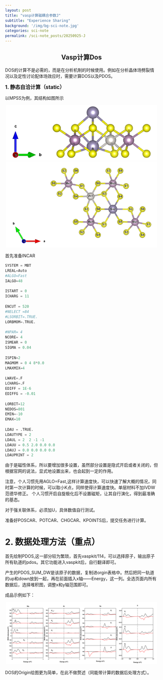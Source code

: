 ```yaml
---
layout: post
title: "vasp计算磁耦合参数J"
subtitle: "Experience Sharing"
background: '/img/bg-sci-note.jpg'
categories: sci-note
permalink: /sci-note_posts/20250925-J
---
```


## <center>Vasp计算Dos</center>

DOS的计算不是必需的，而是在分析机制的时候使用。例如在分析晶体场劈裂情况以及定性讨论配体场效应时，需要计算DOS以及PDOS。


**<span style="font-size: 120%"> 1. 静态自洽计算（static）</span>**

以MPSS为例，其结构如图所示

<div align="center"><img src="/img/vasp计算能带/bg-s1.png" alt="MPSS结构图" style="width:500px; height:auto;"/></div>
<div align="center"><img src="/img/vasp计算能带/bg-s2.png" alt="MPSS结构图" style="width:500px; height:auto;"/></div>

首先准备INCAR

```python
SYSTEM = MBT
LREAL=Auto
#ALGO=Fast
IALGO=48 

ISTART = 0
ICHARG = 11

ENCUT = 520
#NELECT =84
#LSORBIT=.TRUE.
LORBMOM=.TRUE.

#NPAR= 4
NCORE= 4
ISMEAR = 0
SIGMA = 0.04

ISPIN=2
MAGMOM = 0 4 8*0.0
LMAXMIX=4

LWAVE=.F
LCHARG=.F
EDIFF = 1E-6 
EDIFFG = -0.01

LORBIT=12
NEDOS=801
EMIN=-10
EMAX=10

LDAU = .TRUE.
LDAUTYPE = 2
LDAUL = 2  2 -1 -1
LDAUU = 0.5 2.0 0.0 0.0
LDAUJ = 0.0 0.0 0.0 0.0
LDAUPRINT = 2

```

由于是磁性体系，所以要增加很多设置，虽然部分设置是隐式开启或者关闭的，但根据官网的说法，显式地设置出来，也会起到一定的作用。

注意，个人习惯先用AGLO=Fast,这样计算速度快，可以快速了解大概的情况，同时第一次计算的时候，可以取小K点，同样使得计算速度快。单层材料不加IVDW范德华修正。
个人习惯开启自旋极化后不设置磁矩，让其自行演化，得到最准确的基态。

对于强关联体系，必须加U，具体数值自行测试。

准备好POSCAR、POTCAR、CHGCAR、KPOINTS后，提交任务进行计算。


# 2. 数据处理方法（重点）

首先绘制PDOS,这一部分较为繁琐，首先vaspkit/114，可以选择原子，输出原子所有轨道的pdos。其它功能进入vaspkit后，自行翻译即可。

产生的PDOS_SUM_DW是该原子的数据，复制进orgin表格中。然后把同一轨道的up和down放到一起，再在前面插入x轴——Energy，这一列。全选页面内所有数据后，选择堆积图，调整x和y轴范围即可。

成品示例如下：

<div align="center"><img src="/img/vasp计算态密度/bg-d1.png" alt="MPSS结构图" style="width:500px; height:auto;"/></div>

DOS的Origin绘图更为简单，在此不做赘述（同能带计算的数据后处理方式）。